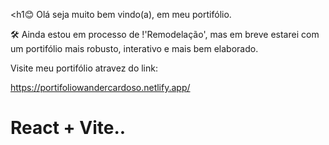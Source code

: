 <h1😊 Olá seja muito bem vindo(a), em meu portifólio.

🛠️ Ainda estou em processo de !'Remodelação', mas em breve estarei com um portifólio mais robusto, interativo e mais bem elaborado.

Visite meu portifólio atravez do link:

https://portifoliowandercardoso.netlify.app/

# React + Vite..